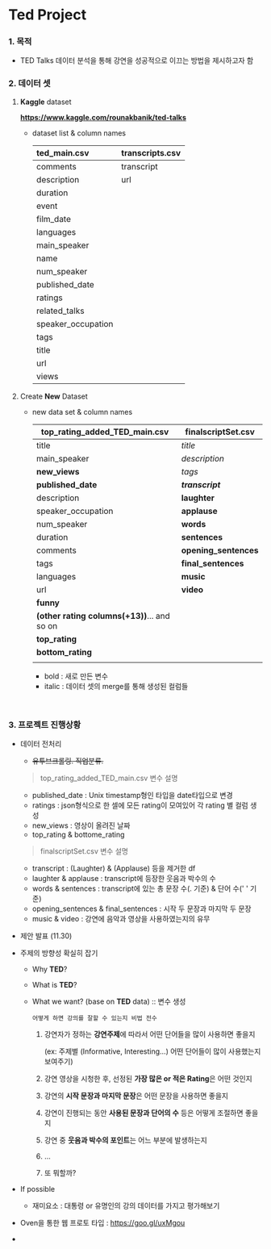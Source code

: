 # Ted Project

### 1. 목적

* TED Talks 데이터 분석을 통해 강연을 성공적으로 이끄는 방법을 제시하고자 함

### 2. 데이터 셋 

1. **Kaggle** dataset

   **https://www.kaggle.com/rounakbanik/ted-talks**

   - dataset list & column names

     | ted_main.csv       | transcripts.csv |
     | :----------------- | --------------- |
     | comments           | transcript      |
     | description        | url             |
     | duration           |                 |
     | event              |                 |
     | film_date          |                 |
     | languages          |                 |
     | main_speaker       |                 |
     | name               |                 |
     | num_speaker        |                 |
     | published_date     |                 |
     | ratings            |                 |
     | related_talks      |                 |
     | speaker_occupation |                 |
     | tags               |                 |
     | title              |                 |
     | url                |                 |
     | views              |                 |

2. Create **New** Dataset

   * new data set & column names

     | top_rating_added_TED_main.csv            | finalscriptSet.csv    |
     | ---------------------------------------- | --------------------- |
     | title                                    | *title*               |
     | main_speaker                             | *description*         |
     | **new_views**                            | *tags*                |
     | **published_date**                       | ***transcript***      |
     | description                              | **laughter**          |
     | speaker_occupation                       | **applause**          |
     | num_speaker                              | **words**             |
     | duration                                 | **sentences**         |
     | comments                                 | **opening_sentences** |
     | tags                                     | **final_sentences**   |
     | languages                                | **music**             |
     | url                                      | **video**             |
     | **funny**                                |                       |
     | **(other rating columns(+13))**... and so on |                       |
     | **top_rating**                           |                       |
     | **bottom_rating**                        |                       |
     |                                          |                       |

     * bold : 새로 만든 변수
     *  italic : 데이터 셋의 merge를 통해 생성된 컬럼들

   ​

### 3. 프로젝트 진행상황

* 데이터 전처리

  * ~~유투브크롤링. 직업분류.~~

  > top_rating_added_TED_main.csv  변수 설명

  * published_date : Unix timestamp형인 타입을 date타입으로 변경
  * ratings : json형식으로 한 셀에 모든 rating이 모여있어 각 rating 별 컬럼 생성 
  * new_views : 영상이 올려진 날짜
  * top_rating & bottome_rating

  > finalscriptSet.csv 변수 설명

  * transcript : (Laughter) & (Applause) 등을 제거한 df 
  * laughter & applause : transcript에 등장한  웃음과 박수의 수
  * words & sentences : transcript에 있는 총 문장 수(. 기준) & 단어 수(' ' 기준)
  * opening_sentences & final_sentences : 시작 두 문장과 마지막 두 문장
  * music & video : 강연에 음악과 영상을 사용하였는지의 유무


* 제안 발표 (11.30)

* 주제의 방향성 확실히 잡기

  * Why **TED**?

  * What is **TED**?

  * What we want? (base on **TED** data) :: 변수 생성

    `어떻게 하면 강의를 잘할 수 있는지 비법 전수`

    1. 강연자가 정하는 **강연주제**에 따라서 어떤 단어들을 많이 사용하면 좋을지

       (ex: 주제별 (Informative, Interesting...) 어떤 단어들이 많이 사용했는지 보여주기)

    2. 강연 영상을 시청한 후, 선정된 **가장 많은 or 적은 Rating**은 어떤 것인지

    3. 강연의 **시작 문장과 마지막 문장**은 어떤 문장을 사용하면 좋을지

    4. 강연이 진행되는 동안 **사용된 문장과 단어의 수** 등은 어떻게 조절하면 좋을지

    5. 강연 중 **웃음과 박수의 포인트**는 어느 부분에 발생하는지

    6. ...

    7. 또 뭐할까?

* If possible

  * 재미요소 : 대통령 or 유명인의 강의 데이터를 가지고 평가해보기

* Oven을 통한 웹 프로토 타입 : https://goo.gl/uxMgou

*  